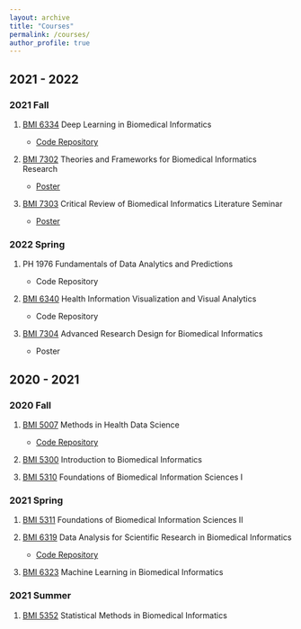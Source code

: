 ```yaml
---
layout: archive
title: "Courses"
permalink: /courses/
author_profile: true
---
```


## 2021 - 2022

### 2021 Fall 

1. [BMI 6334](https://sbmi.uth.edu/current-students/catalog-of-courses-bmi/bmi-6334.htm) Deep Learning in Biomedical Informatics

   * [Code Repository](https://github.com/BingyuMao/deep_course_hws)

2. [BMI 7302](https://sbmi.uth.edu/current-students/catalog-of-courses-bmi/bmi-7302.htm) Theories and Frameworks for Biomedical Informatics Research

   * [Poster](/files/7302Poster.pdf)

3. [BMI 7303](https://sbmi.uth.edu/current-students/catalog-of-courses-bmi/bmi-7303.htm) Critical Review of Biomedical Informatics Literature Seminar

   * [Poster](/files/7303Poster.pdf)

### 2022 Spring

1. PH 1976 Fundamentals of Data Analytics and Predictions

   * Code Repository

2. [BMI 6340](https://sbmi.uth.edu/current-students/catalog-of-courses-bmi/bmi-6340.htm) Health Information Visualization and Visual Analytics

   * Code Repository

3. [BMI 7304](https://sbmi.uth.edu/current-students/catalog-of-courses-bmi/bmi-7304.htm) Advanced Research Design for Biomedical Informatics

   * Poster

## 2020 - 2021

### 2020 Fall 

1. [BMI 5007](https://sbmi.uth.edu/current-students/catalog-of-courses-bmi/bmi-5007.htm) Methods in Health Data Science

   * [Code Repository](https://github.com/BingyuMao/mtds_health_data)


2. [BMI 5300](https://sbmi.uth.edu/current-students/catalog-of-courses-bmi/bmi-5300.htm) Introduction to Biomedical Informatics

3. [BMI 5310](https://sbmi.uth.edu/current-students/catalog-of-courses-bmi/bmi-5310.htm) Foundations of Biomedical Information Sciences I


### 2021 Spring

1. [BMI 5311](https://sbmi.uth.edu/current-students/catalog-of-courses-bmi/bmi-5311.htm) Foundations of Biomedical Information Sciences II

2. [BMI 6319](https://sbmi.uth.edu/current-students/catalog-of-courses-bmi/bmi-6319.htm) Data Analysis for Scientific Research in Biomedical Informatics

   * [Code Repository](https://github.com/BingyuMao/model_comparison_mimic)

3. [BMI 6323](https://sbmi.uth.edu/current-students/catalog-of-courses-bmi/bmi-6323.htm) Machine Learning in Biomedical Informatics


### 2021 Summer

1. [BMI 5352](https://sbmi.uth.edu/current-students/catalog-of-courses-bmi/bmi-5352.htm) Statistical Methods in Biomedical Informatics

